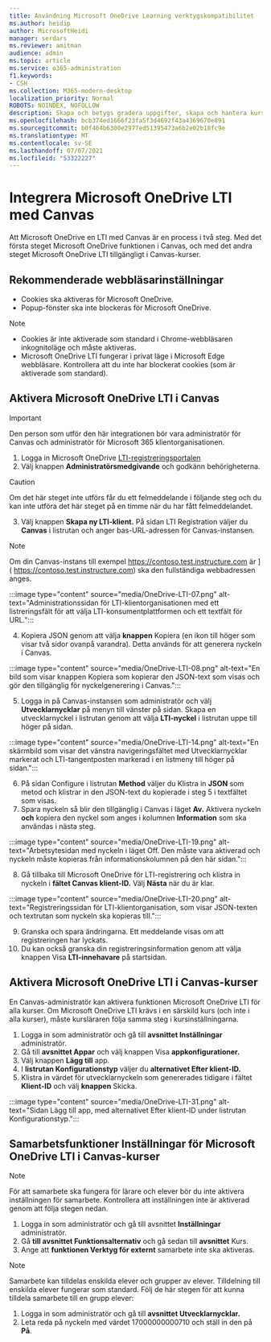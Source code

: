 ```yaml
---
title: Användning Microsoft OneDrive Learning verktygskompatibilitet
ms.author: heidip
author: MicrosoftHeidi
manager: serdars
ms.reviewer: amitman
audience: admin
ms.topic: article
ms.service: o365-administration
f1.keywords:
- CSH
ms.collection: M365-modern-desktop
localization_priority: Normal
ROBOTS: NOINDEX, NOFOLLOW
description: Skapa och betygs gradera uppgifter, skapa och hantera kursinnehåll och samarbeta i filer i realtid med den nya appen Microsoft OneDrive Learning Tools Interoperability App.
ms.openlocfilehash: bcb374ed1666f23fa5f3d4692f43a4369670e891
ms.sourcegitcommit: b0f464b6300e2977ed51395473a6b2e02b18fc9e
ms.translationtype: MT
ms.contentlocale: sv-SE
ms.lasthandoff: 07/07/2021
ms.locfileid: "53322227"
---
```

# <a name="integrate-microsoft-onedrive-lti-with-canvas"></a>Integrera Microsoft OneDrive LTI med Canvas

Att Microsoft OneDrive en LTI med Canvas är en process i två steg. Med det första steget Microsoft OneDrive funktionen i Canvas, och med det andra steget Microsoft OneDrive LTI tillgängligt i Canvas-kurser.

## <a name="recommended-browser-settings"></a>Rekommenderade webbläsarinställningar

- Cookies ska aktiveras för Microsoft OneDrive.
- Popup-fönster ska inte blockeras för Microsoft OneDrive.

> [!NOTE]
> - Cookies är inte aktiverade som standard i Chrome-webbläsaren inkognitoläge och måste aktiveras.
> - Microsoft OneDrive LTI fungerar i privat läge i Microsoft Edge webbläsare. Kontrollera att du inte har blockerat cookies (som är aktiverade som standard).

## <a name="enable-microsoft-onedrive-lti-in-canvas"></a>Aktivera Microsoft OneDrive LTI i Canvas

> [!IMPORTANT]
> Den person som utför den här integrationen bör vara administratör för Canvas och administratör för Microsoft 365 klientorganisationen.

1. Logga in Microsoft OneDrive <a href="https://onedrivelti.microsoft.com/admin" target="_blank">LTI-registreringsportalen</a>
1. Välj knappen **Administratörsmedgivande** och godkänn behörigheterna.

> [!CAUTION]
> Om det här steget inte utförs får du ett felmeddelande i följande steg och du kan inte utföra det här steget på en timme när du har fått felmeddelandet.

3. Välj knappen **Skapa ny LTI-klient.** På sidan LTI Registration väljer du **Canvas** i listrutan och anger bas-URL-adressen för Canvas-instansen.

> [!NOTE]
> Om din Canvas-instans till exempel https://contoso.test.instructure.com är ]( https://contoso.test.instructure.com) ska den fullständiga webbadressen anges.

:::image type="content" source="media/OneDrive-LTI-07.png" alt-text="Administrationssidan för LTI-klientorganisationen med ett listreringsfält för att välja LTI-konsumentplattformen och ett textfält för URL.":::

4. Kopiera JSON genom att välja **knappen** Kopiera (en ikon till höger som visar två sidor ovanpå varandra). Detta används för att generera nyckeln i Canvas.

:::image type="content" source="media/OneDrive-LTI-08.png" alt-text="En bild som visar knappen Kopiera som kopierar den JSON-text som visas och gör den tillgänglig för nyckelgenerering i Canvas.":::

5. Logga in på Canvas-instansen som administratör och välj **Utvecklarnycklar** på menyn till vänster på sidan. Skapa en utvecklarnyckel i listrutan genom att välja **LTI-nyckel** i listrutan uppe till höger på sidan.

:::image type="content" source="media/OneDrive-LTI-14.png" alt-text="En skärmbild som visar det vänstra navigeringsfältet med Utvecklarnycklar markerat och LTI-tangentposten markerad i en listmeny till höger på sidan.":::

6. På sidan Configure i listrutan **Method** väljer du Klistra in **JSON** som metod och klistrar in den JSON-text du kopierade i steg 5 i textfältet som visas.
7. Spara nyckeln så blir den tillgänglig i Canvas i läget **Av.** Aktivera nyckeln **och** kopiera den nyckel som anges i kolumnen **Information** som ska användas i nästa steg.

:::image type="content" source="media/OneDrive-LTI-19.png" alt-text="Arbetsytesidan med nyckeln i läget Off. Den måste vara aktiverad och nyckeln måste kopieras från informationskolumnen på den här sidan.":::

8. Gå tillbaka till Microsoft OneDrive för LTI-registrering och klistra in nyckeln i **fältet Canvas klient-ID.** Välj **Nästa** när du är klar.

:::image type="content" source="media/OneDrive-LTI-20.png" alt-text="Registreringssidan för LTI-klientorganisation, som visar JSON-texten och textrutan som nyckeln ska kopieras till.":::

9. Granska och spara ändringarna. Ett meddelande visas om att registreringen har lyckats.
10. Du kan också granska din registreringsinformation genom att välja knappen Visa **LTI-innehavare** på startsidan.

## <a name="enable-microsoft-onedrive-lti-in-canvas-courses"></a>Aktivera Microsoft OneDrive LTI i Canvas-kurser

En Canvas-administratör kan aktivera funktionen Microsoft OneDrive LTI för alla kurser. Om Microsoft OneDrive LTI krävs i en särskild kurs (och inte i alla kurser), måste kursläraren följa samma steg i kursinställningarna.

1. Logga in som administratör och gå till **avsnittet Inställningar** administratör.
2. Gå till **avsnittet Appar** och välj knappen Visa **appkonfigurationer.**
3. Välj knappen **Lägg till** app.
4. I **listrutan Konfigurationstyp** väljer du **alternativet Efter klient-ID.**
5. Klistra in värdet för utvecklarnyckeln som genererades tidigare i fältet **Klient-ID** och välj **knappen** Skicka.

:::image type="content" source="media/OneDrive-LTI-31.png" alt-text="Sidan Lägg till app, med alternativet Efter klient-ID under listrutan Konfigurationstyp.":::

## <a name="collaboration-settings-for-microsoft-onedrive-lti-in-canvas-courses"></a>Samarbetsfunktioner Inställningar för Microsoft OneDrive LTI i Canvas-kurser

> [!NOTE]
> För att samarbete ska fungera för lärare och elever bör du inte aktivera inställningen för samarbete. Kontrollera att inställningen inte är aktiverad genom att följa stegen nedan.

1. Logga in som administratör och gå till avsnittet **Inställningar** administratör.
1. Gå **till avsnittet Funktionsalternativ** och gå sedan till **avsnittet** Kurs.
1. Ange att **funktionen Verktyg för externt** samarbete inte ska aktiveras.

> [!NOTE]
> Samarbete kan tilldelas enskilda elever och grupper av elever. Tilldelning till enskilda elever fungerar som standard. Följ de här stegen för att kunna tilldela samarbete till en grupp elever:

1. Logga in som administratör och gå till **avsnittet Utvecklarnycklar.**
1. Leta reda på nyckeln med värdet 17000000000710 och ställ in den på **På**.
